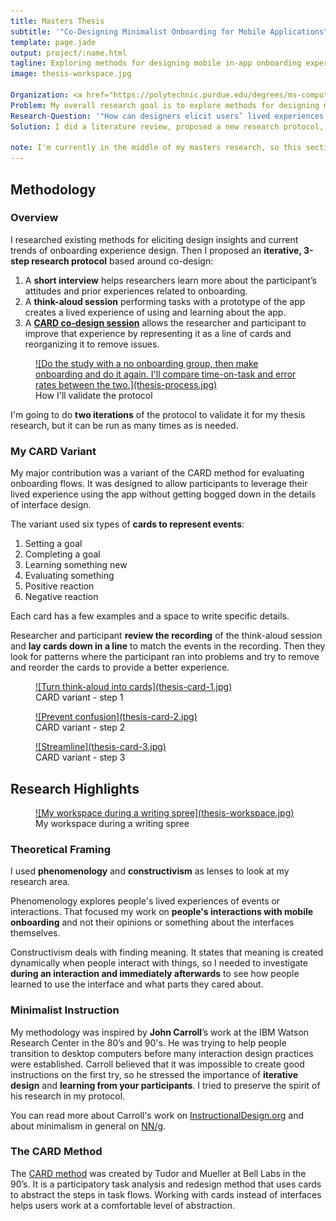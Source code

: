 ```yaml
---
title: Masters Thesis
subtitle: '"Co-Designing Minimalist Onboarding for Mobile Applications"'
template: page.jade
output: project/:name.html
tagline: Exploring methods for designing mobile in-app onboarding experiences.
image: thesis-workspace.jpg

Organization: <a href="https://polytechnic.purdue.edu/degrees/ms-computer-graphics-technology#Human-centered%20design%20and%20development">Purdue University Human-Centered Design and Development Masters Program</a>
Problem: My overall research goal is to explore methods for designing mobile in-app onboarding experiences, which teach new users how to use the app.
Research-Question: '"How can designers elicit users’ lived experiences of learning an app?"'
Solution: I did a literature review, proposed a new research protocol, and am currently testing it out.

note: I'm currently in the middle of my masters research, so this section is still in progress. I've completed the literature review and proposed a methodology. Now I'm in the process of collecting data.
---
```


## Methodology

### Overview
I researched existing methods for eliciting design insights and current trends of onboarding experience design. Then I proposed an **iterative, 3-step research protocol** based around co-design:
1. A **short interview** helps researchers learn more about the participant’s attitudes and prior experiences related to onboarding.
2. A **think-aloud session** performing tasks with a prototype of the app creates a lived experience of using and learning about the app.
3. A **[CARD co-design session](http://pro.sagepub.com/content/37/4/295.short)** allows the researcher and participant to improve that experience by representing it as a line of cards and reorganizing it to remove issues.

<div class="figwrapper">
	<figure style="top: -11em;">
		<a href="thesis-process.jpg" data-lightbox="overview" data-title="How I'll validate the protocol">
			![Do the study with a no onboarding group, then make onboarding and do it again.  I'll compare time-on-task and error rates between the two.](thesis-process.jpg)
		</a>
		<figcaption>
			How I'll validate the protocol
		</figcaption>
	</figure>
</div>

I'm going to do **two iterations** of the protocol to validate it for my thesis research, but it can be run as many times as is needed.

### My CARD Variant
My major contribution was a variant of the CARD method for evaluating onboarding flows. It was designed to allow participants to leverage their lived experience using the app without getting bogged down in the details of interface design.

The variant used six types of **cards to represent events**:

1. Setting a goal
2. Completing a goal
3. Learning something new
4. Evaluating something
5. Positive reaction
6. Negative reaction

Each card has a few examples and a space to write specific details.

Researcher and participant **review the recording** of the think-aloud session and **lay cards down in a line** to match the events in the recording. Then they look for patterns where the participant ran into problems and try to remove and reorder the cards to provide a better experience.

<div class="figwrapper">
	<figure style="top: -29em;">
		<a href="thesis-card-1.jpg" data-lightbox="card" data-title="CARD variant - step 1">
			![Turn think-aloud into cards](thesis-card-1.jpg)
		</a>
		<figcaption>
			CARD variant - step 1
		</figcaption>
	</figure>
</div>

<div class="figwrapper">
	<figure style="top: -19em;">
		<a href="thesis-card-2.jpg" data-lightbox="card" data-title="CARD variant - step 2">
			![Prevent confusion](thesis-card-2.jpg)
		</a>
		<figcaption>
			CARD variant - step 2
		</figcaption>
	</figure>
</div>

<div class="figwrapper">
	<figure style="top: -9em;">
		<a href="thesis-card-3.jpg" data-lightbox="card" data-title="CARD variant - step 3">
			![Streamline](thesis-card-3.jpg)
		</a>
		<figcaption>
			CARD variant - step 3
		</figcaption>
	</figure>
</div>

## Research Highlights

<div class="figwrapper">
	<figure style="top: 4em;">
		<a href="thesis-workspace.jpg" data-lightbox="card" data-title="My workspace during a writing spree">
			![My workspace during a writing spree](thesis-workspace.jpg)
		</a>
		<figcaption>
			My workspace during a writing spree
		</figcaption>
	</figure>
</div>

### Theoretical Framing
I used **phenomenology** and **constructivism** as lenses to look at my research area.

Phenomenology explores people's lived experiences of events or interactions. That focused my work on **people's interactions with mobile onboarding** and not their opinions or something about the interfaces themselves.

Constructivism deals with finding meaning. It states that meaning is created dynamically when people interact with things, so I needed to investigate **during an interaction and immediately afterwards** to see how people learned to use the interface and what parts they cared about.

### Minimalist Instruction
My methodology was inspired by **John Carroll**’s work at the IBM Watson Research Center in the 80’s and 90's. He was trying to help people transition to desktop computers before many interaction design practices were established. Carroll believed that it was impossible to create good instructions on the first try, so he stressed the importance of **iterative design** and **learning from your participants**. I tried to preserve the spirit of his research in my protocol.

You can read more about Carroll's work on [InstructionalDesign.org](http://www.instructionaldesign.org/theories/minimalism.html) and about minimalism in general on [NN/g](https://www.nngroup.com/articles/roots-minimalism-web-design/).

### The CARD Method
The [CARD method](http://pro.sagepub.com/content/37/4/295.short) was created by Tudor and Mueller at Bell Labs in the 90’s. It is a participatory task analysis and redesign method that uses cards to abstract the steps in task flows. Working with cards instead of interfaces helps users work at a comfortable level of abstraction.
